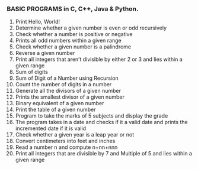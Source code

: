 ### BASIC PROGRAMS in C, C++, Java & Python.

1. Print Hello, World!
2. Determine whether a given number is even or odd recursively
3. Check whether a number is positive or negative
4. Prints all odd numbers within a given range
5. Check whether a given number is a palindrome
6. Reverse a given number
7. Print all integers that aren’t divisible by either 2 or 3 and lies within a given range
8. Sum of digits
9. Sum of Digit of a Number using Recursion
10. Count the number of digits in a number
11. Generate all the divisors of a given number
12. Prints the smallest divisor of a given number
13. Binary equivalent of a given number
14. Print the table of a given number
15. Program to take the marks of 5 subjects and display the grade
16. The program takes in a date and checks if it a valid date and prints the incremented date if it is valid
17. Check whether a given year is a leap year or not
18. Convert centimeters into feet and inches
19. Read a number n and compute n+nn+nnn
20. Print all integers that are divisible by 7 and Multiple of 5 and lies within a given range
